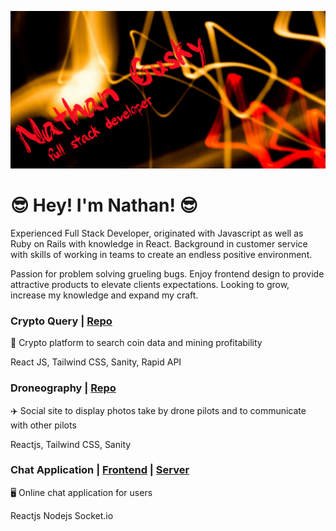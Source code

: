![](https://github.com/Guskyn13/Guskyn13/blob/main/bannerFinal.png)

# 😎 **Hey! I'm Nathan!** 😎

Experienced Full Stack Developer, originated with Javascript as well as Ruby on Rails with knowledge in React. Background in customer service with skills of working in teams to create an endless positive environment.

Passion for problem solving grueling bugs. Enjoy frontend design to provide attractive products to elevate clients expectations. Looking to grow, increase my knowledge and expand my craft. 


### Crypto Query | [Repo](https://github.com/Guskyn13/inclined-catering)

🌮 Crypto platform to search coin data and mining profitability

React JS, Tailwind CSS, Sanity, Rapid API

### Droneography | [Repo](https://github.com/Guskyn13/droneography)

✈️ Social site to display photos take by drone pilots and to communicate with other pilots

Reactjs, Tailwind CSS, Sanity


### Chat Application | [Frontend](https://github.com/Guskyn13/socket.io_chatApp/tree/main/frontend/socket-chat-app) | [Server](https://github.com/Guskyn13/socket.io_chatApp/tree/main/server)

🖥️ Online chat application for users

Reactjs Nodejs Socket.io







<!--
**Guskyn13/Guskyn13** is a ✨ _special_ ✨ repository because its `README.md` (this file) appears on your GitHub profile.

Here are some ideas to get you started:

- 🔭 I’m currently working on ...
- 🌱 I’m currently learning ...
- 👯 I’m looking to collaborate on ...
- 🤔 I’m looking for help with ...
- 💬 Ask me about ...
- 📫 How to reach me: ...
- 😄 Pronouns: ...
- ⚡ Fun fact: ...
-->
